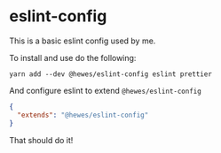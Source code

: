 # eslint-config

This is a basic eslint config used by me.

To install and use do the following:

```
yarn add --dev @hewes/eslint-config eslint prettier
```

And configure eslint to extend `@hewes/eslint-config`

```json
{
  "extends": "@hewes/eslint-config"
}
```

That should do it!

